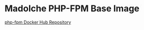# Madolche PHP-FPM Base Image

[php-fpm Docker Hub Repository](https://hub.docker.com/repository/docker/tiendang/madolche-php-fpm)
